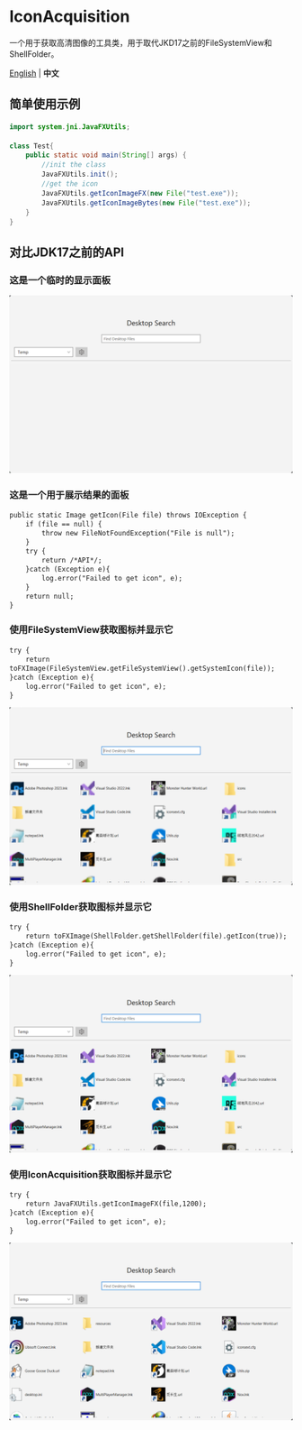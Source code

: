 # IconAcquisition
一个用于获取高清图像的工具类，用于取代JKD17之前的FileSystemView和ShellFolder。

 [English](README.md) | **中文**

## 简单使用示例
```java
import system.jni.JavaFXUtils;

class Test{
    public static void main(String[] args) {
        //init the class
        JavaFXUtils.init();
        //get the icon
        JavaFXUtils.getIconImageFX(new File("test.exe"));
        JavaFXUtils.getIconImageBytes(new File("test.exe"));
    }
}
```
## 对比JDK17之前的API
### 这是一个临时的显示面板
![image](image/Pane.png)
### 这是一个用于展示结果的面板
```
public static Image getIcon(File file) throws IOException {
    if (file == null) {
        throw new FileNotFoundException("File is null");
    }
    try {
        return /*API*/;
    }catch (Exception e){
        log.error("Failed to get icon", e);
    }
    return null;
}
```
### 使用FileSystemView获取图标并显示它
```
try {
    return toFXImage(FileSystemView.getFileSystemView().getSystemIcon(file));
}catch (Exception e){
    log.error("Failed to get icon", e);
}
```
![image](image/FileSystemView.png)
### 使用ShellFolder获取图标并显示它
```
try {
    return toFXImage(ShellFolder.getShellFolder(file).getIcon(true));
}catch (Exception e){
    log.error("Failed to get icon", e);
}
```
![image](image/ShellFolder.png)
### 使用IconAcquisition获取图标并显示它
```
try {
    return JavaFXUtils.getIconImageFX(file,1200);
}catch (Exception e){
    log.error("Failed to get icon", e);
}
```
![image](image/IconAcquisition.png)

